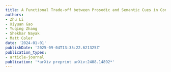 ```yaml
---
title: A Functional Trade-off between Prosodic and Semantic Cues in Conveying Sarcasm
authors:
- Zhu Li
- Xiyuan Gao
- Yuqing Zhang
- Shekhar Nayak
- Matt Coler
date: '2024-01-01'
publishDate: '2025-09-04T13:35:22.621325Z'
publication_types:
- article-journal
publication: '*arXiv preprint arXiv:2408.14892*'
---
```

